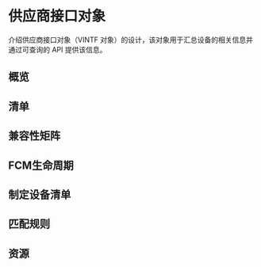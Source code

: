 # 供应商接口对象

介绍供应商接口对象（VINTF 对象）的设计，该对象用于汇总设备的相关信息并通过可查询的 API 提供该信息。

## 概览



## 清单



## 兼容性矩阵





## FCM生命周期





## 制定设备清单



## 匹配规则



## 资源



